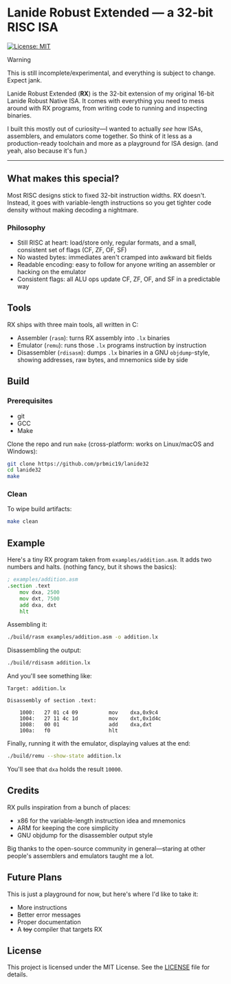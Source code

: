 # Lanide Robust Extended — a 32-bit RISC ISA
[![License: MIT](https://img.shields.io/badge/License-MIT-red.svg)](LICENSE)

> [!WARNING]
> This is still incomplete/experimental, and everything is subject to change. Expect jank.

Lanide Robust Extended (**RX**) is the 32-bit extension of my original 16-bit Lanide Robust Native ISA. 
It comes with everything you need to mess around with RX programs, from writing code to running and inspecting binaries.

I built this mostly out of curiosity—I wanted to actually *see* how ISAs, assemblers, and emulators come together. So think of it less as a production-ready toolchain and more as a playground for ISA design. (and yeah, also because it's fun.)

---

## What makes this special?
Most RISC designs stick to fixed 32-bit instruction widths. RX doesn't.
Instead, it goes with variable-length instructions so you get tighter code density without making decoding a nightmare.

### Philosophy
- Still RISC at heart: load/store only, regular formats, and a small, consistent set of flags (CF, ZF, OF, SF)
- No wasted bytes: immediates aren't cramped into awkward bit fields
- Readable encoding: easy to follow for anyone writing an assembler or hacking on the emulator
- Consistent flags: all ALU ops update CF, ZF, OF, and SF in a predictable way

## Tools
RX ships with three main tools, all written in C:
- Assembler (`rasm`): turns RX assembly into `.lx` binaries
- Emulator (`remu`): runs those `.lx` programs instruction by instruction
- Disassembler (`rdisasm`): dumps `.lx` binaries in a GNU `objdump`-style, showing addresses, raw bytes, and mnemonics side by side

## Build

### Prerequisites
- git
- GCC
- Make

Clone the repo and run `make` (cross-platform: works on Linux/macOS and Windows):
```sh
git clone https://github.com/prbmic19/lanide32
cd lanide32
make
```

### Clean
To wipe build artifacts:
```sh
make clean
```

## Example
Here's a tiny RX program taken from `examples/addition.asm`.
It adds two numbers and halts. (nothing fancy, but it shows the basics):
```asm
; examples/addition.asm
.section .text
    mov dxa, 2500
    mov dxt, 7500
    add dxa, dxt
    hlt
```
Assembling it:
```sh
./build/rasm examples/addition.asm -o addition.lx
```
Disassembling the output:
```sh
./build/rdisasm addition.lx
```
And you'll see something like:
```
Target: addition.lx

Disassembly of section .text:

    1000:   27 01 c4 09          mov    dxa,0x9c4
    1004:   27 11 4c 1d          mov    dxt,0x1d4c
    1008:   00 01                add    dxa,dxt
    100a:   f0                   hlt
```
Finally, running it with the emulator, displaying values at the end:
```sh
./build/remu --show-state addition.lx
```
You'll see that `dxa` holds the result `10000`.

## Credits
RX pulls inspiration from a bunch of places:
- x86 for the variable-length instruction idea and mnemonics
- ARM for keeping the core simplicity
- GNU objdump for the disassembler output style

Big thanks to the open-source community in general—staring at other people's assemblers and emulators taught me a lot.

## Future Plans
This is just a playground for now, but here's where I'd like to take it:
- More instructions
- Better error messages
- Proper documentation
- A ~~toy~~ compiler that targets RX

## License
This project is licensed under the MIT License. See the [LICENSE](LICENSE) file for details.